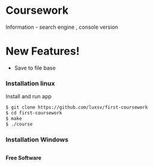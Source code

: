 # Coursework

Information - search engine , console version

# New Features!

  - Save to file base

### Installation linux
Install and run app

```sh
$ git clone https://github.com/luxsv/first-coursework
$ cd first-coursework
$ make
$ ./course
```

### Installation Windows
```sh
```

**Free Software**


